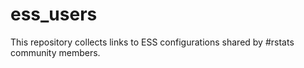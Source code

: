 # ess_users
This repository collects links to ESS configurations shared by #rstats community members. 
